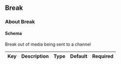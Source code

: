 ## Break

### About Break

#### Schema

Break out of media being sent to a channel



Key | Description | Type | Default | Required
--- | ----------- | ---- | ------- | --------



